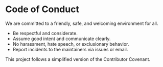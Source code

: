 # Code of Conduct

We are committed to a friendly, safe, and welcoming environment for all.

- Be respectful and considerate.
- Assume good intent and communicate clearly.
- No harassment, hate speech, or exclusionary behavior.
- Report incidents to the maintainers via issues or email.

This project follows a simplified version of the Contributor Covenant.
